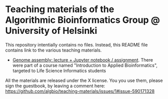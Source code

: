 # Teaching materials of the Algorithmic Bioinformatics Group @ University of Helsinki

This repository intentially contains no files. Instead, this README file contains link to the various teaching materials. 

- [Genome assembly: lecture + Jupyter notebook / assignment](https://github.com/algbio/Introduction-to-Applied-Bioinformatics). There were part of a course named "Introduction to Applied Bioinformatics", targeted to Life Science Informatics students

All the materials are released under the X license. You you use them, please sign the guestbook, by leaving a comment here: https://github.com/algbio/teaching-materials/issues/1#issue-590171328
